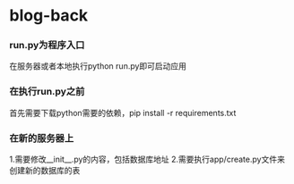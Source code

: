 # blog-back
### run.py为程序入口
在服务器或者本地执行python run.py即可启动应用

### 在执行run.py之前
首先需要下载python需要的依赖，pip install -r requirements.txt

### 在新的服务器上
1.需要修改__init__.py的内容，包括数据库地址
2.需要执行app/create.py文件来创建新的数据库的表
